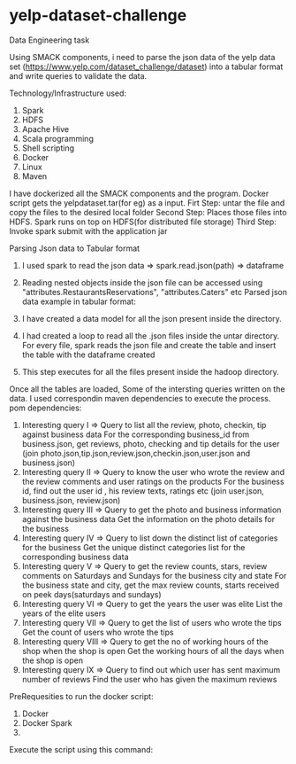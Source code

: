 # yelp-dataset-challenge
Data Engineering task 

Using SMACK components, i need to parse the json data of the yelp data set (https://www.yelp.com/dataset_challenge/dataset) into a tabular format and write queries to validate the data. 

Technology/Infrastructure used:
  1. Spark 
  2. HDFS
  3. Apache Hive
  4. Scala programming
  5. Shell scripting
  6. Docker
  7. Linux
  8. Maven
  
  I have dockerized all the SMACK components and the program. Docker script gets the yelpdataset.tar(for eg) as a input. 
    Firt Step: untar the file and copy the files to the desired local folder
    Second Step: Places those files into HDFS. Spark runs on top on HDFS(for distributed file storage)
    Third Step: Invoke spark submit with the application jar
  
  Parsing Json data to Tabular format
  1. I used spark to read the json data => spark.read.json(path) => dataframe
  2. Reading nested objects inside the json file can be accessed using "attributes.RestaurantsReservations", "attributes.Caters" etc
  Parsed json data example in tabular format:
  
  
  3. I have created a data model for all the json present inside the directory.
  4. I had created a loop to read all the .json files inside the untar directory. For every file, spark reads the json file and create        the table and insert the table with the dataframe created
  5. This step executes for all the files present inside the hadoop directory.
   
 Once all the tables are loaded, Some of the intersting queries written on the data. I used correspondin maven dependencies to execute     the process.
 pom dependencies: 
 1. Interesting query I => Query to list all the  review, photo, checkin, tip against business data
  For the corresponding business_id from business.json, get reviews, photo, checking and tip details for the user (join photo.json,tip.json,review.json,checkin.json,user.json and business.json)
 2. Interesting query II => Query to know the user who wrote the review and the review comments and user ratings on the products
   For the business id, find out the user id , his review texts, ratings etc (join user.json, business.json, review.json)
 3. Interesting query III => Query to get the photo and business information against the business data
    Get the information on the photo details for the business
 4. Interesting query IV  => Query to list down the distinct list of categories for the business
    Get the unique distinct categories list for the corresponding business data
 5. Interesting query V => Query to get the review counts, stars, review comments on Saturdays and Sundays for the business city and         state
 For the business state and city, get the max review counts, starts received on peek days(saturdays and sundays)
 6. Interesting query VI => Query to get the years the user was elite
      List the years of the elite users
 7. Interesting query VII => Query to get the list of users who wrote the tips
      Get the count of users who wrote the tips
 8. Interesting query VIII => Query to get the no of working hours of the shop when the shop is open
      Get the working hours of all the days when the shop is open
 9. Interesting query IX => Query to find out which user has sent maximum number of reviews
      Find the user who has given the maximum reviews

 
   
  PreRequesities to run the docker script:
  1. Docker 
  2. Docker Spark
  3. 
   
  Execute the script using this command:  
